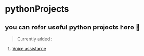# pythonProjects
## you can refer useful python projects here 🎉
> Currently added :
  1. [Voice assistance](https://github.com/ManikandanRajendran/pythonProjects/tree/main/VoiceAssistant)
